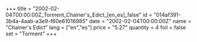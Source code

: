 +++
title = "2002-02-04T00:00:00Z_Torment_Chainer's_Edict_[en_es]_false"
id = "014af391-3b4a-4aab-a3e9-f60e61016985"
date = "2002-02-04T00:00:00Z"
name = "Chainer's Edict"
lang = ["en","es"]
price = "5.27"
quantity = 4
foil = false
set = "Torment"
+++
